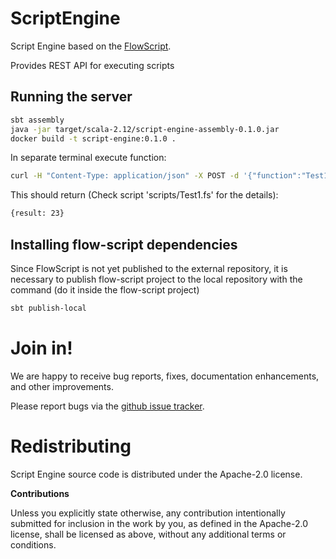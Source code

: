 # ScriptEngine

Script Engine based on the [FlowScript](http://github.com/carldata/flow-script).

Provides REST API for executing scripts
 
## Running the server
 
 ```bash
sbt assembly
java -jar target/scala-2.12/script-engine-assembly-0.1.0.jar 
docker build -t script-engine:0.1.0 .
 ```
 
In separate terminal execute function:

```bash
curl -H "Content-Type: application/json" -X POST -d '{"function":"Test1.main","x":23}' http://localhost:8080/api/execute
```

This should return (Check script 'scripts/Test1.fs' for the details):

```bash
{result: 23}
```

## Installing flow-script dependencies

Since FlowScript is not yet published to the external repository, it is necessary to publish flow-script project 
to the local repository with the command (do it inside the flow-script project)
 
```bash
sbt publish-local
```

# Join in!

We are happy to receive bug reports, fixes, documentation enhancements,
and other improvements.

Please report bugs via the
[github issue tracker](http://github.com/carldata/script-engine/issues).



# Redistributing

Script Engine source code is distributed under the Apache-2.0 license.

**Contributions**

Unless you explicitly state otherwise, any contribution intentionally submitted
for inclusion in the work by you, as defined in the Apache-2.0 license, shall be
licensed as above, without any additional terms or conditions.